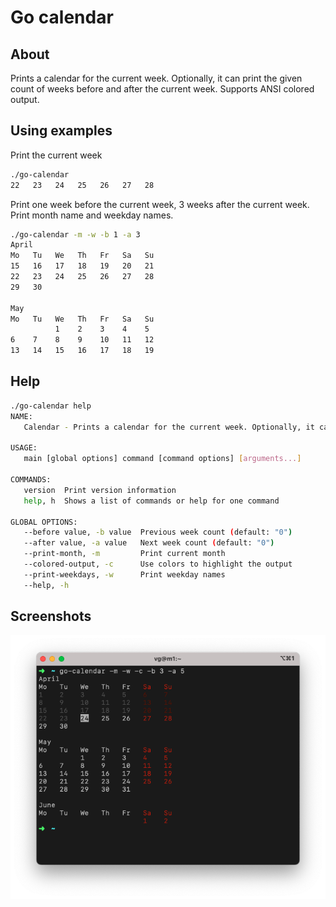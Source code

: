 # Go calendar

## About

Prints a calendar for the current week. Optionally, it can print the given count of weeks before and after the current week. Supports ANSI colored output.

## Using examples

Print the current week

```bash
./go-calendar 
22   23   24   25   26   27   28
```

Print one week before the current week, 3 weeks after the current week. Print month name and weekday names.

```bash
./go-calendar -m -w -b 1 -a 3
April
Mo   Tu   We   Th   Fr   Sa   Su
15   16   17   18   19   20   21
22   23   24   25   26   27   28
29   30

May
Mo   Tu   We   Th   Fr   Sa   Su
          1    2    3    4    5
6    7    8    9    10   11   12
13   14   15   16   17   18   19
```

## Help

```bash
./go-calendar help
NAME:
   Calendar - Prints a calendar for the current week. Optionally, it can print the given count of weeks before and after the current week.

USAGE:
   main [global options] command [command options] [arguments...]

COMMANDS:
   version  Print version information
   help, h  Shows a list of commands or help for one command

GLOBAL OPTIONS:
   --before value, -b value  Previous week count (default: "0")
   --after value, -a value   Next week count (default: "0")
   --print-month, -m         Print current month
   --colored-output, -c      Use colors to highlight the output
   --print-weekdays, -w      Print weekday names
   --help, -h  
```

## Screenshots

![image](/screenshots/1.png?raw=true)
